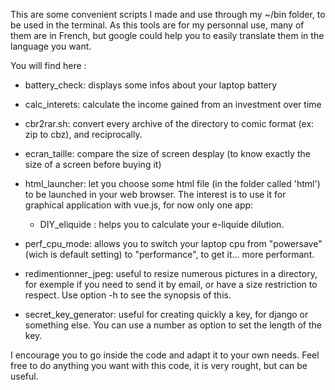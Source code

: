 This are some convenient scripts I made and use through my ~/bin folder,
to be used in the terminal.
As this tools are for my personnal use, many of them are in French, but google could help you to easily translate them in the language you want.

You will find here :

- battery_check: displays some infos about your laptop battery
- calc_interets: calculate the income gained from an investment over time
- cbr2rar.sh: convert every archive of the directory to comic format (ex: zip to cbz), and reciprocally.
- ecran_taille: compare the size of screen desplay (to know exactly the size of a screen before buying it)
- html_launcher: let you choose some html file (in the folder called 'html') to be launched in your web browser. The interest is to use it for graphical application with vue.js, for now only one app:
    - DIY_eliquide : helps you to calculate your e-liquide dilution.
- perf_cpu_mode: allows you to switch your laptop cpu from "powersave" (wich is default setting) to "performance", to get it... more performant.
- redimentionner_jpeg: useful to resize numerous pictures in a directory, for exemple if you need to send it by email, or have a size restriction to respect.
Use option -h to see the synopsis of this.

- secret_key_generator: useful for creating quickly a key, for django or something else. You can use a number as option to set the length of the key.

I encourage you to go inside the code and adapt it to your own needs. Feel free to do anything you want with this code, it is very rought, but can be useful.

